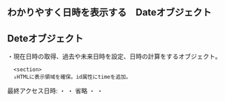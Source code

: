 ## わかりやすく日時を表示する　Dateオブジェクト

## Deteオブジェクト
・現在日時の取得、過去や未来日時を設定、日時の計算をするオブジェクト。

      <section>
      ↓HTMLに表示領域を確保。id属性にtimeを追加。
<p>最終アクセス日時:<span id="time"></span></p～
            </section>
              ・
              ・
              省略
              ・
              ・
    <script>
'・se strict';

↓Dateオブジェクトを初期化。定数nowに代入。newはオブジェクトを初期化するキーワード
const now = new Date();　
↓Dateオブジェクトから年の情報を取得、定数Yearに代入。
const year = now.getFullYear();　
↓Dateオブジェクトから月の情報を取得、変数Monthに代入。以下,日,時,分も同様
const month = now.getMonth();
const date = now.getDate();
const hour = now.getHours();
const min = now.getMinutes();
↓変数ampmを定義。空の文字列「''」を代入
let ampm = '';
↓定数hourに保存されている数値が12以下なら'a.m.'　12以上なら'p.m.'を代入
if(hour < 12) {
    ampm = 'a.m.';
} else {
    ampm = 'p.m.';
}

↓定数outputに文字列を整形し代入。getMonthメソッドは実際の月-1となるので+1する。
　getHoursメソッドは通常なら24時間表記となるため、午前と午後にわけて
　12時間表記になるよう、%で24時間表記の時間を12で割った余りを計算する。
const output = `${year}/${month + 1}/${date} ${hour % 12}:${min}${ampm}`;
↓HTMLに表示されるid属性timeの箇所に定数outputを代入しHTMLに出力する。
document.getElementById('time').textContent = output;

    </script>
 
## Dateオブジェクトは初期化する必要がある
・複数のオブジェクトを作れるオブジェクトは初期化する必要がある。
・MathオブジェクトWindowsオブジェクトdocumentオブジェクトなど複数のオブジェクトを作れないオブジェクトは初期化の必要がない。
・初期化の際new Date()の()内にパラメータを含めなければ、
現在日時を記憶した状態で初期化される。
・現在日時を記憶しているということは、基準となる日時を記憶しているため、
現在の日時や10日後の日時を、基準となる日時から計算し、出力できる。
